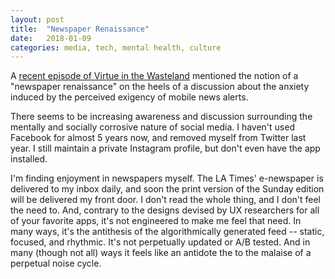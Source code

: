 ```yaml
---
layout: post
title:  "Newspaper Renaissance"
date:   2018-01-09
categories: media, tech, mental health, culture
---
```


A [recent episode of Virtue in the Wasteland](http://www.virtueinthewasteland.com/episodes/2018/1/4/ep-266-the-yearbook-2017-in-review) mentioned the notion of a "newspaper renaissance" on the heels of a discussion about the anxiety induced by the perceived exigency of mobile news alerts.

There seems to be increasing awareness and discussion surrounding the mentally and socially corrosive nature of social media. I haven't used Facebook for almost 5 years now, and removed myself from Twitter last year. I still maintain a private Instagram profile, but don't even have the app installed.

I'm finding enjoyment in newspapers myself. The LA Times' e-newspaper is delivered to my inbox daily, and soon the print version of the Sunday edition will be delivered my front door. I don't read the whole thing, and I don't feel the need to. And, contrary to the designs devised by UX researchers for all of your favorite apps, it's not engineered to make me feel that need. In many ways, it's the antithesis of the algorithmically generated feed -- static, focused, and rhythmic. It's not perpetually updated or A/B tested. And in many (though not all) ways it feels like an antidote the to the malaise of a perpetual noise cycle.